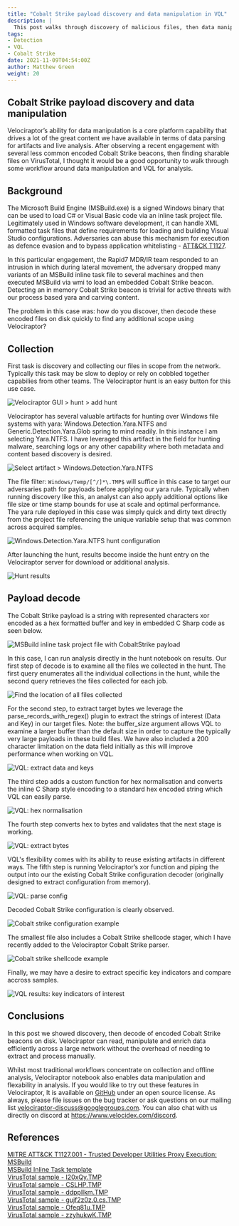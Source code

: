 ```yaml
---
title: "Cobalt Strike payload discovery and data manipulation in VQL"
description: |
  This post walks through discovery of malicious files, then data manipulation and decode in VQL.
tags:
- Detection
- VQL
- Cobalt Strike
date: 2021-11-09T04:54:00Z
author: Matthew Green
weight: 20
---
```


## Cobalt Strike payload discovery and data manipulation

Velociraptor’s ability for data manipulation is a core platform capability 
that drives a lot of the great content we have available in terms of data 
parsing for artifacts and live analysis. After observing a recent 
engagement with several less common encoded Cobalt Strike beacons, then finding 
sharable files on VirusTotal,  I thought it would be a good opportunity 
to walk through some workflow around data manipulation and VQL for 
analysis.


## Background

The Microsoft Build Engine (MSBuild.exe) is a signed Windows binary that 
can  be used to load C# or Visual Basic code via an inline task project 
file. Legitimately used in Windows software development, it can handle XML 
formatted task files that define requirements for loading and building 
Visual Studio configurations. Adversaries can abuse this mechanism for 
execution as defence evasion and to bypass application whitelisting - 
[ATT&CK T1127](https://attack.mitre.org/techniques/T1127/001/).

In this particular engagement, the Rapid7 MDR/IR team responded to an 
intrusion in which during lateral movement, the adversary dropped many 
variants of an MSBuild inline task file to several machines and then 
executed MSBuild via wmi to load an embedded Cobalt Strike beacon. 
Detecting an in memory Cobalt Strike beacon is trivial for active threats 
with our process based yara and carving content. 

The problem in this case was: how do you discover, then decode these encoded 
files on disk quickly to find any additional scope using Velociraptor?



## Collection

First task is discovery and collecting our files in scope from the network. 
Typically this task may be slow to deploy or rely on cobbled together 
capabilies from other teams. The Velociraptor hunt is an easy button for 
this use case.

![Velociraptor GUI > hunt > add hunt](01_new_hunt.png)

Velociraptor has several valuable artifacts for hunting over Windows file 
systems with yara: Windows.Detection.Yara.NTFS and Generic.Detection.Yara.Glob
spring to mind readily.  In this instance I am selecting Yara.NTFS. I have 
leveraged this artifact in the field for hunting malware, searching logs or 
any other capability where both metadata and content based discovery is desired.

![Select artifact > Windows.Detection.Yara.NTFS](02_find_artifact.png)

The file filter: `Windows/Temp/[^/]*\.TMP$` will suffice in this case to target 
our adversaries path for payloads before applying our yara rule. Typically when 
running discovery like this, an analyst can also apply additional options like 
file size or time stamp bounds for use at scale and optimal performance. 
The yara rule deployed in this case was simply quick and dirty text directly 
from the project file referencing the unique variable setup that was common 
across acquired samples.

![Windows.Detection.Yara.NTFS hunt configuration](03_configure_artifact.png)

After launching the hunt, results become inside the hunt entry on the 
Velociraptor server for download or additional analysis.

![Hunt results](04_hunt_results.png)



## Payload decode
The Cobalt Strike payload is a string with represented characters xor encoded 
as a hex formatted buffer and key in embedded C Sharp code as seen below.

![MSBuild inline task project file with CobaltStrike payload](05_payload.png)

In this case, I can run analysis directly in the hunt notebook on results. Our 
first step of decode is to examine all the files we collected in the hunt. The 
first query enumerates all the individual collections in the hunt, while the 
second query retrieves the files collected for each job.

![Find the location of all files collected](06_notebook_files.png)

For the second step, to extract target bytes we leverage the parse_records_with_regex() 
plugin to extract the strings of interest (Data and Key) in our target files. 
Note: the buffer_size argument allows VQL to examine a larger buffer than the 
default size in order to capture the typically very large payloads in these build 
files. We have also included a 200 character limitation on the data field initially 
as this will improve performance when working on VQL.


![VQL: extract data and keys](07_notebook_regex.png)

The third step adds a custom function for hex normalisation and converts the inline 
C Sharp style encoding to a standard hex encoded string which VQL can easily parse.

![VQL: hex normalisation](08_notebook_normalise.png)

The fourth step converts hex to bytes and validates that the next stage is working.

![VQL: extract bytes](09_notebook_bytes.png)

VQL's flexibility comes with its ability to reuse existing artifacts in different ways. 
The fifth step is running Velociraptor’s xor function and piping the output into our 
the existing Cobalt Strike configuration decoder (originally designed to extract 
configuration from memory). 

![VQL: parse config](10_notebook_parse.png)

Decoded Cobalt Strike configuration is clearly observed.

![Cobalt strike configuration example](11_notebook_config_example.png)

The smallest file also includes a Cobalt Strike shellcode stager, which I have recently 
added to the Velociraptor Cobalt Strike parser.

![Cobalt strike shellcode example](12_notebook_shellcode_example.png)

Finally, we may have a desire to extract specific key indicators and compare accross 
samples.

![VQL results: key indicators of interest](13_notebook_example_results.png)

## Conclusions

In this post we showed discovery, then decode of encoded Cobalt Strike beacons on disk. 
Velociraptor can read, manipulate and enrich data efficiently across a large network 
without the overhead of needing to extract and process manually.

Whilst most traditional workflows concentrate on collection and offline analysis, 
Velociraptor notebook also enables data manipulation and flexability in analysis. 
If you would like to try out these features in Velociraptor, It is available on 
[GitHub](https://github.com/Velocidex/velociraptor) under an open source license. As 
always, please file issues on the bug tracker or ask questions on our mailing list 
velociraptor-discuss@googlegroups.com. You can also chat with us directly on discord 
at https://www.velocidex.com/discord.


## References
[MITRE ATT&CK T1127.001 - Trusted Developer Utilities Proxy Execution: MSBuild](https://attack.mitre.org/techniques/T1127/001/)  
[MSBuild Inline Task template](https://github.com/3gstudent/msbuild-inline-task)  
[VirusTotal sample - I20xQy.TMP](https://www.virustotal.com/gui/file/cf54b9078d63eaeb0300e70d0ef6cf4d3a4d83842fe08cb951f841549663e1e2)  
[VirusTotal sample - CSLHP.TMP](https://www.virustotal.com/gui/file/52ade62a412fed9425b75610620c85d9c143593cd50c2269066b120ac05dc8c3)  
[VirusTotal sample - ddppllkm.TMP](https://www.virustotal.com/gui/file/b4ede02ea3c198f5e7d3fbab3cadc1266538d23a43a2825ece7d4c75b7208fa9)  
[VirusTotal sample - gujf2z0z.0.cs.TMP](https://www.virustotal.com/gui/file/152722a89fd87ecdf73fd18558622f22f980bddd6928cad31859453d41f7b8dd)  
[VirusTotal sample - Ofeq81u.TMP](https://www.virustotal.com/gui/file/78d2078c4e740aff4a2a289387ba8cfc1de6c02ed48c4c65b53582303192dab2)  
[VirusTotal sample - zzyhukwK.TMP](https://www.virustotal.com/gui/file/507f988ab1f8229e84bb83dcb5a896b1747957b998aad7c7ccdd301096726999)  



